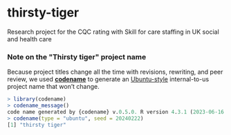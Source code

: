 # thirsty-tiger
Research project for the CQC rating with Skill for care staffing in UK social and health care 

### Note on the "Thirsty tiger" project name

Because project titles change all the time with revisions, rewriting,
and peer review, we used [**codename**](http://svmiller.com/codename/)
to generate an
[Ubuntu-style](https://wiki.ubuntu.com/DevelopmentCodeNames)
internal-to-us project name that won’t change.

```R
> library(codename)
> codename_message()
code name generated by {codename} v.0.5.0. R version 4.3.1 (2023-06-16 ucrt).
> codename(type = "ubuntu", seed = 20240222)
[1] "thirsty tiger"
```
